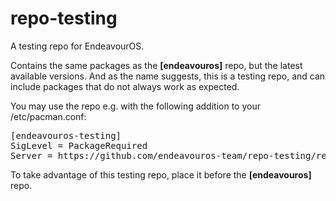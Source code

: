 # repo-testing
A testing repo for EndeavourOS.

Contains the same packages as the **[endeavouros]** repo, but the latest available versions. And as the name suggests, this is a testing repo, and can include packages that do not always work as expected.

You may use the repo e.g. with the following addition to your /etc/pacman.conf:
<pre>
[endeavouros-testing]
SigLevel = PackageRequired
Server = https://github.com/endeavouros-team/repo-testing/releases/download/assets
</pre>
To take advantage of this testing repo, place it before the **[endeavouros]** repo.
